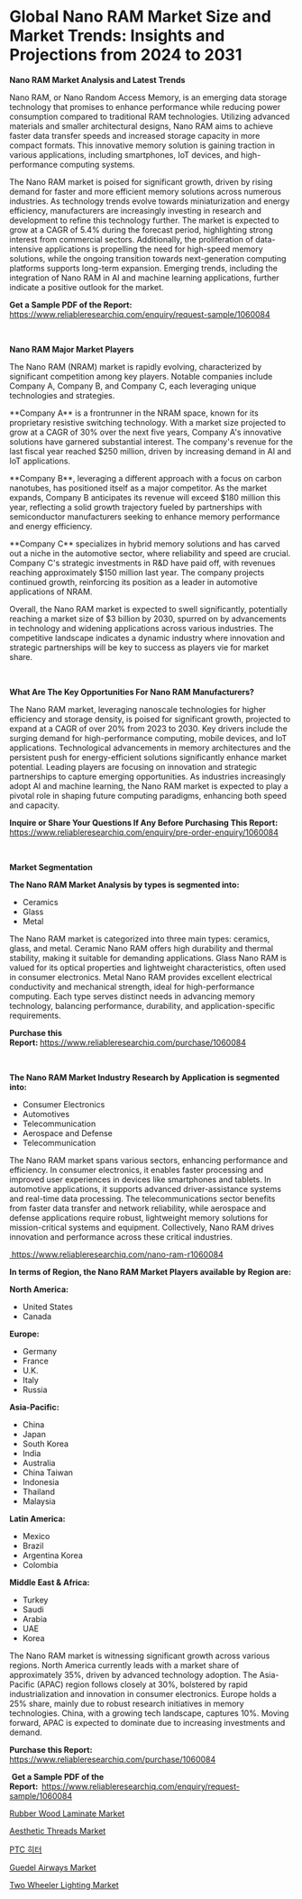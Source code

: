 <p><h1>Global Nano RAM Market Size and Market Trends: Insights and Projections from 2024 to 2031</h1></p><p><strong>Nano RAM Market Analysis and Latest Trends</strong></p>
<p><p>Nano RAM, or Nano Random Access Memory, is an emerging data storage technology that promises to enhance performance while reducing power consumption compared to traditional RAM technologies. Utilizing advanced materials and smaller architectural designs, Nano RAM aims to achieve faster data transfer speeds and increased storage capacity in more compact formats. This innovative memory solution is gaining traction in various applications, including smartphones, IoT devices, and high-performance computing systems.</p><p>The Nano RAM market is poised for significant growth, driven by rising demand for faster and more efficient memory solutions across numerous industries. As technology trends evolve towards miniaturization and energy efficiency, manufacturers are increasingly investing in research and development to refine this technology further. The market is expected to grow at a CAGR of 5.4% during the forecast period, highlighting strong interest from commercial sectors. Additionally, the proliferation of data-intensive applications is propelling the need for high-speed memory solutions, while the ongoing transition towards next-generation computing platforms supports long-term expansion. Emerging trends, including the integration of Nano RAM in AI and machine learning applications, further indicate a positive outlook for the market.</p></p>
<p><strong>Get a Sample PDF of the Report:&nbsp;</strong> <a href="https://www.reliableresearchiq.com/enquiry/request-sample/1060084?utm_campaign=99&utm_medium=2&utm_source=Github&utm_content=ia&utm_term=07122024&utm_id=nano-ram">https://www.reliableresearchiq.com/enquiry/request-sample/1060084</a></p>
<p>&nbsp;</p>
<p><strong>Nano RAM Major Market Players</strong></p>
<p><p>The Nano RAM (NRAM) market is rapidly evolving, characterized by significant competition among key players. Notable companies include Company A, Company B, and Company C, each leveraging unique technologies and strategies.</p><p>**Company A** is a frontrunner in the NRAM space, known for its proprietary resistive switching technology. With a market size projected to grow at a CAGR of 30% over the next five years, Company A's innovative solutions have garnered substantial interest. The company's revenue for the last fiscal year reached $250 million, driven by increasing demand in AI and IoT applications.</p><p>**Company B**, leveraging a different approach with a focus on carbon nanotubes, has positioned itself as a major competitor. As the market expands, Company B anticipates its revenue will exceed $180 million this year, reflecting a solid growth trajectory fueled by partnerships with semiconductor manufacturers seeking to enhance memory performance and energy efficiency.</p><p>**Company C** specializes in hybrid memory solutions and has carved out a niche in the automotive sector, where reliability and speed are crucial. Company C's strategic investments in R&D have paid off, with revenues reaching approximately $150 million last year. The company projects continued growth, reinforcing its position as a leader in automotive applications of NRAM.</p><p>Overall, the Nano RAM market is expected to swell significantly, potentially reaching a market size of $3 billion by 2030, spurred on by advancements in technology and widening applications across various industries. The competitive landscape indicates a dynamic industry where innovation and strategic partnerships will be key to success as players vie for market share.</p></p>
<p>&nbsp;</p>
<p><strong>What Are The Key Opportunities For Nano RAM Manufacturers?</strong></p>
<p><p>The Nano RAM market, leveraging nanoscale technologies for higher efficiency and storage density, is poised for significant growth, projected to expand at a CAGR of over 20% from 2023 to 2030. Key drivers include the surging demand for high-performance computing, mobile devices, and IoT applications. Technological advancements in memory architectures and the persistent push for energy-efficient solutions significantly enhance market potential. Leading players are focusing on innovation and strategic partnerships to capture emerging opportunities. As industries increasingly adopt AI and machine learning, the Nano RAM market is expected to play a pivotal role in shaping future computing paradigms, enhancing both speed and capacity.</p></p>
<p><strong>Inquire or Share Your Questions If Any Before Purchasing This Report:</strong> <a href="https://www.reliableresearchiq.com/enquiry/pre-order-enquiry/1060084?utm_campaign=99&utm_medium=2&utm_source=Github&utm_content=ia&utm_term=07122024&utm_id=nano-ram">https://www.reliableresearchiq.com/enquiry/pre-order-enquiry/1060084</a></p>
<p>&nbsp;</p>
<p><strong>Market Segmentation</strong></p>
<p><strong>The Nano RAM Market Analysis by types is segmented into:</strong></p>
<p><ul><li>Ceramics</li><li>Glass</li><li>Metal</li></ul></p>
<p><p>The Nano RAM market is categorized into three main types: ceramics, glass, and metal. Ceramic Nano RAM offers high durability and thermal stability, making it suitable for demanding applications. Glass Nano RAM is valued for its optical properties and lightweight characteristics, often used in consumer electronics. Metal Nano RAM provides excellent electrical conductivity and mechanical strength, ideal for high-performance computing. Each type serves distinct needs in advancing memory technology, balancing performance, durability, and application-specific requirements.</p></p>
<p><strong>Purchase this Report:&nbsp;</strong><a href="https://www.reliableresearchiq.com/purchase/1060084?utm_campaign=99&utm_medium=2&utm_source=Github&utm_content=ia&utm_term=07122024&utm_id=nano-ram">https://www.reliableresearchiq.com/purchase/1060084</a></p>
<p>&nbsp;</p>
<p><strong>The Nano RAM Market Industry Research by Application is segmented into:</strong></p>
<p><ul><li>Consumer Electronics</li><li>Automotives</li><li>Telecommunication</li><li>Aerospace and Defense</li><li>Telecommunication</li></ul></p>
<p><p>The Nano RAM market spans various sectors, enhancing performance and efficiency. In consumer electronics, it enables faster processing and improved user experiences in devices like smartphones and tablets. In automotive applications, it supports advanced driver-assistance systems and real-time data processing. The telecommunications sector benefits from faster data transfer and network reliability, while aerospace and defense applications require robust, lightweight memory solutions for mission-critical systems and equipment. Collectively, Nano RAM drives innovation and performance across these critical industries.</p></p>
<p><a href="https://www.reliableresearchiq.com/nano-ram-r1060084?utm_campaign=99&utm_medium=2&utm_source=Github&utm_content=ia&utm_term=07122024&utm_id=nano-ram">&nbsp;https://www.reliableresearchiq.com/nano-ram-r1060084</a></p>
<p><strong>In terms of Region, the Nano RAM Market Players available by Region are:</strong></p>
<p>
    <p> <strong> North America: </strong>
        <ul>
            <li>United States</li>
            <li>Canada</li>
        </ul>
        </p> 
    <p> <strong> Europe: </strong>
        <ul>
            <li>Germany</li>
            <li>France</li>
            <li>U.K.</li>
            <li>Italy</li>
            <li>Russia</li>
        </ul>
        </p> 
    <p> <strong> Asia-Pacific: </strong>
        <ul>
            <li>China</li>
            <li>Japan</li>
            <li>South Korea</li>
            <li>India</li>
            <li>Australia</li>
            <li>China Taiwan</li>
            <li>Indonesia</li>
            <li>Thailand</li>
            <li>Malaysia</li>
        </ul>
        </p> 
    <p> <strong> Latin America: </strong>
        <ul>
            <li>Mexico</li>
            <li>Brazil</li>
            <li>Argentina Korea</li>
            <li>Colombia</li>
        </ul>
        </p> 
    <p> <strong> Middle East & Africa: </strong>
        <ul>
            <li>Turkey</li>
            <li>Saudi</li>
            <li>Arabia</li>
            <li>UAE</li>
            <li>Korea</li>
        </ul>
    </p>
    </p>
<p><p>The Nano RAM market is witnessing significant growth across various regions. North America currently leads with a market share of approximately 35%, driven by advanced technology adoption. The Asia-Pacific (APAC) region follows closely at 30%, bolstered by rapid industrialization and innovation in consumer electronics. Europe holds a 25% share, mainly due to robust research initiatives in memory technologies. China, with a growing tech landscape, captures 10%. Moving forward, APAC is expected to dominate due to increasing investments and demand.</p></p>
<p><strong>Purchase this Report: </strong><a href="https://www.reliableresearchiq.com/purchase/1060084?utm_campaign=99&utm_medium=2&utm_source=Github&utm_content=ia&utm_term=07122024&utm_id=nano-ram">https://www.reliableresearchiq.com/purchase/1060084</a></p>
<p>&nbsp;<strong>Get a Sample PDF of the Report:&nbsp;&nbsp;</strong><a href="https://www.reliableresearchiq.com/enquiry/request-sample/1060084?utm_campaign=99&utm_medium=2&utm_source=Github&utm_content=ia&utm_term=07122024&utm_id=nano-ram">https://www.reliableresearchiq.com/enquiry/request-sample/1060084</a></p>
<p><strong></strong></p>
<p><p><a href="https://issuu.com/reportprime-2/docs/rubber-wood-laminate-market-size-2030.pptx?utm_campaign=99&utm_medium=2&utm_source=Github&utm_content=ia&utm_term=07122024&utm_id=nano-ram">Rubber Wood Laminate Market</a></p><p><a href="https://www.linkedin.com/pulse/aesthetic-threads-market-global-insights-sales-trends-2024-clghf?utm_campaign=99&utm_medium=2&utm_source=Github&utm_content=ia&utm_term=07122024&utm_id=nano-ram">Aesthetic Threads Market</a></p><p><a href="https://github.com/sougarounis/Market-Research-Report-List-6/blob/main/921580827349.md?utm_campaign=99&utm_medium=2&utm_source=Github&utm_content=ia&utm_term=07122024&utm_id=nano-ram">PTC 히터</a></p><p><a href="https://issuu.com/reportprime-2/docs/guedel-airways-market-size-2030.pptx?utm_campaign=99&utm_medium=2&utm_source=Github&utm_content=ia&utm_term=07122024&utm_id=nano-ram">Guedel Airways Market</a></p><p><a href="https://www.linkedin.com/pulse/revenue-analysis-demand-forecast-two-wheeler-lighting-79-cagr-from-zdiue?utm_campaign=99&utm_medium=2&utm_source=Github&utm_content=ia&utm_term=07122024&utm_id=nano-ram">Two Wheeler Lighting Market</a></p></p>